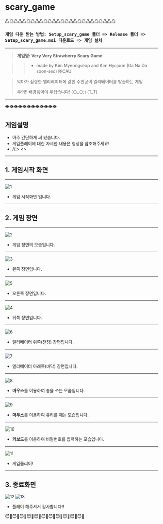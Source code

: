 # scary_game

凸凸凸凸凸凸凸凸凸凸凸凸凸凸凸凸凸凸凸凸凸凸凸凸凸凸

### ```게임 다운 받는 방법: Setup_scary_game 폴더 => Release 폴더 => Setup_scary_game.msi 다운로드 => 게임 설치```

---




> **게임명: Very Very Strawberry Scary Game**

 >> + made by Kim Myeongseop and Kim Hyojoon (Ga Na Da soon-seo) ㈜CAU

>
> 악마가 점령한 엘리베이터에 갇힌 주인공이 엘리베이터를 탈출하는 게임
>
> 주의!! 배경음악이 무섭습니다! (⊙_⊙;) (T_T) 
>
  
---
👁👁👁👁👁👁👁👁👁👁👁👁
  
## **게임설명**
 + 아주 간단하게 써 놨습니다.
 + 게임플레이에 대한 자세한 내용은 영상을 참조해주세요!
 + //:>  <URL><>
  
  ---
  
  
  ## 1. 게임시작 화면
  ----
![1](https://user-images.githubusercontent.com/81074212/121006547-f6edcc00-c7cb-11eb-9dd6-ce7c5e5533c7.png)
  + 게임 시작화면 입니다.

  
  ---
  
  ## 2. 게임 장면
  ----
 ![2](https://user-images.githubusercontent.com/81074212/121006618-0bca5f80-c7cc-11eb-8d1f-21635dda90cf.png)
  + 게임 정면의 모습입니다.
  
  ---
  
  ![3](https://user-images.githubusercontent.com/81074212/121006691-23a1e380-c7cc-11eb-926c-f38dfd4cef48.png)
  + 왼쪽 장면입니다.
  
  ---
  
  ![5](https://user-images.githubusercontent.com/81074212/121006878-5ba92680-c7cc-11eb-81ec-42e2d1175355.png)
  + 오른쪽 장면입니다.
  
  ---
  
  ![4](https://user-images.githubusercontent.com/81074212/121006927-69f74280-c7cc-11eb-9b16-0a09088de717.png)
  + 뒤쪽 장면입니다.
  
  ---
  
  ![6](https://user-images.githubusercontent.com/81074212/121006951-7085ba00-c7cc-11eb-94ce-e766078f6705.png)
  + 엘리베이터 위쪽(천장) 장면입니다.
  
  ---
  
  ![7](https://user-images.githubusercontent.com/81074212/121006962-754a6e00-c7cc-11eb-9c93-4d27fe5c608b.png)
  + 엘리베이터 아래쪽(바닥) 장면입니다.
  
  ---
  
  ![8](https://user-images.githubusercontent.com/81074212/121007016-885d3e00-c7cc-11eb-8ff4-ee271c7a44f2.png)
  + **마우스**를 이용하여 총을 쏘는 모습입니다.
  
  ---
  
  ![9](https://user-images.githubusercontent.com/81074212/121007051-9317d300-c7cc-11eb-8c0e-2bd003e0ff79.png)
  + **마우스**를 이용하여 유리를 깨는 모습입니다.
  
  ---
  
  ![10](https://user-images.githubusercontent.com/81074212/121007081-9ca13b00-c7cc-11eb-9dd8-449b4d0ca542.png)
  + **키보드**를 이용하여 비밀번호를 입력하는 모습입니다.
  
  ---
  
  ![11](https://user-images.githubusercontent.com/81074212/121007183-b5a9ec00-c7cc-11eb-8ba0-320fa15071db.png)
  + 게임클리어!
  
  ---
  
  ## 3. 종료화면
  
  ![12](https://user-images.githubusercontent.com/81074212/121008036-7c25b080-c7cd-11eb-899c-ed4f243eb511.png)
![13](https://user-images.githubusercontent.com/81074212/121008046-7def7400-c7cd-11eb-9c0c-cc6641f83a79.png)

  + 플레이 해주셔서 감사합니다!!


  
😈👾😈👾😈👾😈👾😈👾😈👾😈👾😈👾😈👾😈👾😈👾
